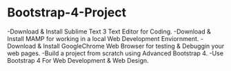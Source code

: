# Bootstrap-4-Project
-Download & Install Sublime Text 3 Text Editor for Coding.
-Download & Install MAMP for working in a local Web Development Enviornment.
-Download & Install GoogleChrome Web Browser for testing & Debuggin your web pages.
-Build a project from scratch using Advanced Bootstrap 4.
-Use Bootstrap 4 For Web Development & Web Design.